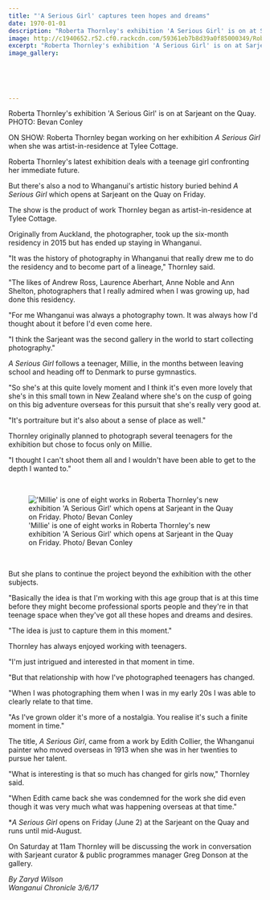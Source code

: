 ```yaml
---
title: "'A Serious Girl' captures teen hopes and dreams"
date: 1970-01-01
description: "Roberta Thornley's exhibition 'A Serious Girl' is on at Sarjeant on the Quay. A Serious Girl follows a teenager, former WHS student Millie Manning..."
image: http://c1940652.r52.cf0.rackcdn.com/59361eb7b8d39a0f85000349/Roberta-Thornleys-exhib-A-Serious-GirlSarj-Quay-Chron-June.jpg
excerpt: "Roberta Thornley's exhibition 'A Serious Girl' is on at Sarjeant on the Quay. A Serious Girl follows a teenager, former WHS student Millie Manning, in the months between leaving school & heading off  to Denmark to purse gymnastics."
image_gallery:
    
    
    
    
    
---
```


<p>Roberta Thornley's exhibition 'A Serious Girl' is on at Sarjeant on the Quay. <br />PHOTO: Bevan Conley</p>
<p>ON SHOW:&nbsp;<span>Roberta Thornley began working on her exhibition <em>A Serious Girl</em> when she was artist-in-residence at Tylee Cottage.</span></p>
<p>Roberta Thornley's latest exhibition deals with a teenage girl confronting her immediate future.</p>
<p>But there's also a nod to Whanganui's artistic history buried behind&nbsp;<em>A Serious Girl</em>&nbsp;which opens at Sarjeant on the Quay on Friday.</p>
<p>The show is the product of work Thornley began as artist-in-residence at Tylee Cottage.</p>
<p>Originally from Auckland, the photographer, took up the six-month residency in 2015 but has ended up staying in Whanganui.</p>
<p>"It was the history of photography in Whanganui that really drew me to do the residency and to become part of a lineage," Thornley said.</p>
<p>"The likes of Andrew Ross, Laurence Aberhart, Anne Noble and Ann Shelton, photographers that I really admired when I was growing up, had done this residency.</p>
<p>"For me Whanganui was always a photography town. It was always how I'd thought about it before I'd even come here.</p>
<p>"I think the Sarjeant was the second gallery in the world to start collecting photography."</p>
<p><em>A Serious Girl</em>&nbsp;follows a teenager, Millie, in the months between leaving school and heading off to Denmark to purse gymnastics.</p>
<p>"So she's at this quite lovely moment and I think it's even more lovely that she's in this small town in New Zealand where she's on the cusp of going on this big adventure overseas for this pursuit that she's really very good at.</p>
<p>"It's portraiture but it's also about a sense of place as well."</p>
<p>Thornley originally planned to photograph several teenagers for the exhibition but chose to focus only on Millie.</p>
<p>"I thought I can't shoot them all and I wouldn't have been able to get to the depth I wanted to."</p>
<p>&nbsp;</p>
<figure><img src="http://media.nzherald.co.nz/webcontent/image/jpg/201722/SCCZEN_020617WCBRCPho02_620x310.jpg" alt="'Millie' is one of eight works in Roberta Thornley's new exhibition 'A Serious Girl' which opens at Sarjeant in the Quay on Friday. Photo/ Bevan Conley " /><figcaption>'Millie' is one of eight works in Roberta Thornley's new exhibition 'A Serious Girl' which opens at Sarjeant in the Quay on Friday. Photo/ Bevan Conley</figcaption></figure>
<p>&nbsp;</p>
<p>But she plans to continue the project beyond the exhibition with the other subjects.</p>
<p>"Basically the idea is that I'm working with this age group that is at this time before they might become professional sports people and they're in that teenage space when they've got all these hopes and dreams and desires.</p>
<p>"The idea is just to capture them in this moment."</p>
<p>Thornley has always enjoyed working with teenagers.</p>
<p>"I'm just intrigued and interested in that moment in time.</p>
<p>"But that relationship with how I've photographed teenagers has changed.</p>
<p>"When I was photographing them when I was in my early 20s I was able to clearly relate to that time.</p>
<p>"As I've grown older it's more of a nostalgia. You realise it's such a finite moment in time."</p>
<p>The title,&nbsp;<em>A Serious Girl</em>, came from a work by Edith Collier, the Whanganui painter who moved overseas in 1913 when she was in her twenties to pursue her talent.</p>
<p>"What is interesting is that so much has changed for girls now," Thornley said.</p>
<p>"When Edith came back she was condemned for the work she did even though it was very much what was happening overseas at that time."</p>
<p>*<em>A Serious Girl</em>&nbsp;opens on Friday (June 2) at the Sarjeant on the Quay and runs until mid-August.</p>
<p>On Saturday at 11am Thornley will be discussing the work in conversation with Sarjeant curator &amp; public programmes manager Greg Donson at the gallery.</p>
<p class="clear syndicator"><em>By Zaryd Wilson</em><br /><em>Wanganui Chronicle 3/6/17</em></p>


